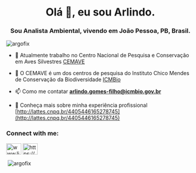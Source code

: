 <h1 align="center">Olá 👋, eu sou Arlindo.</h1>
<h3 align="center">Sou Analista Ambiental, vivendo em João Pessoa, PB, Brasil.</h3>

<p align="left"> <img src="https://komarev.com/ghpvc/?username=argofix&label=Profile%20views&color=0e75b6&style=flat" alt="argofix" /> </p>


- 🔭 Atualmente trabalho no Centro Nacional de Pesquisa e Conservação em Aves Silvestres [CEMAVE](http://www.icmbio.gov.br/cemave)

- 👯 O CEMAVE é um dos centros de pesquisa do Instituto Chico Mendes de Conservação da Biodiversidade [ICMBio](http://www.icmbio.gov.br)

- 📫 Como me contatar **arlindo.gomes-filho@icmbio.gov.br**

- 📄 Conheça mais sobre minha experiência profissional [http://lattes.cnpq.br/4405446165278745](http://lattes.cnpq.br/4405446165278745)

<h3 align="left">Connect with me:</h3>
<p align="left">
<a href="https://linkedin.com/in/www.linkedin.com/in/arlindo-gomes-filho-049b38b2" target="blank"><img align="center" src="https://raw.githubusercontent.com/rahuldkjain/github-profile-readme-generator/master/src/images/icons/Social/linked-in-alt.svg" alt="www.linkedin.com/in/arlindo-gomes-filho-049b38b2" height="30" width="40" /></a>
<a href="https://instagram.com/https://www.instagram.com/arlindogfilho/" target="blank"><img align="center" src="https://raw.githubusercontent.com/rahuldkjain/github-profile-readme-generator/master/src/images/icons/Social/instagram.svg" alt="https://www.instagram.com/arlindogfilho/" height="30" width="40" /></a>
</p>

<p>&nbsp;<img align="center" src="https://github-readme-stats.vercel.app/api?username=argofix&show_icons=true&locale=en" alt="argofix" /></p>

